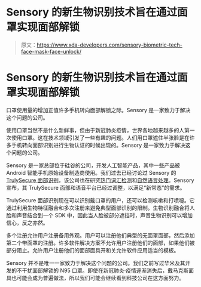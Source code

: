 # Sensory 的新生物识别技术旨在通过面罩实现面部解锁

> 原文：<https://www.xda-developers.com/sensory-biometric-tech-face-mask-face-unlock/>

# Sensory 的新生物识别技术旨在通过面罩实现面部解锁

口罩使用量的增加正值许多手机转向面部解锁之际。Sensory 是一家致力于解决这个问题的公司。

使用口罩当然不是什么新鲜事，但由于新冠肺炎疫情，世界各地越来越多的人第一次使用口罩。这在技术领域引发了一些有趣的问题。人们用口罩遮住半张脸是在许多手机转向面部识别进行生物认证的时候出现的。Sensory 是一家致力于解决这个问题的公司。

Sensory 是一家总部位于硅谷的公司，开发人工智能产品，其中一些产品被 Android 智能手机原始设备制造商使用。我们过去已经讨论过 Sensory 的 [TrulySecure 面部识别](https://www.xda-developers.com/sensory-trulysecure-app-fujitsu/)，该公司也在研究[热门词汇检测](https://www.xda-developers.com/sensory-trulyhandsfree-low-power-hotword/)和[自然语言处理](https://www.xda-developers.com/sensory-trulynatural-sdk/)。Sensory 宣布，其 TrulySecure 面部和语音平台已经过调整，以满足“新常态”的需求。

TrulySecure 面部识别现在可以识别戴口罩的用户，还可以检测咳嗽和打喷嚏。它通过利用生物特征融合和多次注册来避免典型面部识别的限制。生物识别融合将人脸和声音结合到一个 SDK 中，因此当人脸被部分遮挡时，声音生物识别可以增加信心，反之亦然。

多个注册允许用户注册备用外观。用户可以注册他们典型的无面罩面部，然后添加第二个带面罩的注册。许多软件解决方案不允许用户注册他们的面部，如果他们被部分阻止。允许用户注册他们的面部面具开和关允许软件应用适当的模板。

Sensory 并不是唯一一家致力于解决这个问题的公司。我们之前写过华米及其开发的不干扰面部解锁的 N95 口罩。即使在新冠肺炎·疫情逐渐消失后，戴马克斯面具也可能会成为普遍做法，所以我们可能会继续看到科技公司在这方面努力。